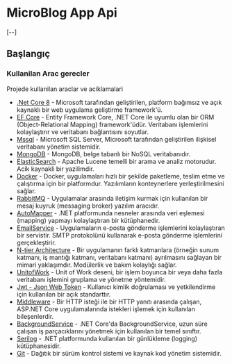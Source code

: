 # MicroBlog App Api

[--]

## Başlangıç

### Kullanilan Arac gerecler

Projede kullanilan araclar ve aciklamalari
- [.Net Core 8](https://learn.microsoft.com/en-us/dotnet/core/whats-new/dotnet-8/overview) - Microsoft tarafından geliştirilen, platform bağımsız ve açık kaynaklı bir web uygulama geliştirme framework'ü.
- [EF Core](https://learn.microsoft.com/en-us/ef/core/) -  Entity Framework Core, .NET Core ile uyumlu olan bir ORM (Object-Relational Mapping) framework'üdür. Veritabanı işlemlerini kolaylaştırır ve veritabanı bağlantısını soyutlar.
- [Mssql](https://learn.microsoft.com/en-us/sql/sql-server/what-is-sql-server?view=sql-server-ver16) - Microsoft SQL Server, Microsoft tarafından geliştirilen ilişkisel veritabanı yönetim sistemidir. 
- [MongoDB](https://www.mongodb.com/) - MongoDB, belge tabanlı bir NoSQL veritabanıdır.
- [ElasticSearch](https://www.elastic.co/) -  Apache Lucene temelli bir arama ve analiz motorudur. Acik kaynakli bir yazilimdir.
- [Docker](https://docs.docker.com/get-started/overview/) - Docker, uygulamaları hızlı bir şekilde paketleme, teslim etme ve çalıştırma için bir platformdur. Yazılımların konteynerlere yerleştirilmesini sağlar.
- [RabbitMQ](https://www.rabbitmq.com/) - Uygulamalar arasında iletişim kurmak için kullanılan bir mesaj kuyruk (messaging broker) yazılım aracıdır. 
- [AutoMapper](https://docs.automapper.org/en/stable/) - .NET platformunda nesneler arasında veri eşlemesi (mapping) yapmayı kolaylaştıran bir kütüphanedir. 
- [EmailService](https://learn.microsoft.com/en-us/dotnet/api/system.net.mail.smtpclient?view=net-8.0) - Uygulamaların e-posta gönderme işlemlerini kolaylaştıran bir servistir. SMTP protokolünü kullanarak e-posta gönderme işlemlerini gerçekleştirir.
- [N-tier Architecture](https://learn.microsoft.com/en-us/azure/architecture/guide/architecture-styles/n-tier) - Bir uygulamanın farklı katmanlara (örneğin sunum katmanı, iş mantığı katmanı, veritabanı katmanı) ayrılmasını sağlayan bir mimari yaklaşımdır. Modülerlik ve bakım kolaylığı sağlar.
- [UnitofWork](https://learn.microsoft.com/en-us/aspnet/mvc/overview/older-versions/getting-started-with-ef-5-using-mvc-4/implementing-the-repository-and-unit-of-work-patterns-in-an-asp-net-mvc-application) - Unit of Work deseni, bir işlem boyunca bir veya daha fazla veritabanı işlemini gruplama ve yönetme yöntemidir. 
- [Jwt - Json Web Token](https://jwt.io/introduction) - Kullanıcı kimlik doğrulaması ve yetkilendirme için kullanılan bir açık standarttır.
- [Middleware](https://learn.microsoft.com/en-us/aspnet/core/fundamentals/middleware/?view=aspnetcore-8.0) - Bir HTTP isteği ile bir HTTP yanıtı arasında çalışan, ASP.NET Core uygulamalarında istekleri işlemek için kullanılan bileşenlerdir.
- [BackgroundService](https://learn.microsoft.com/en-us/aspnet/core/fundamentals/host/hosted-services?view=aspnetcore-8.0&tabs=visual-studio) - .NET Core'da BackgroundService, uzun süre çalışan iş parçacıklarını yönetmek için kullanılan bir temel sınıftır.
- [Serilog](https://serilog.net/) - .NET platformunda kullanılan bir günlükleme (logging) kütüphanesidir.
- [Git](https://git-scm.com/) - Dağıtık bir sürüm kontrol sistemi ve kaynak kod yönetim sistemidir.
